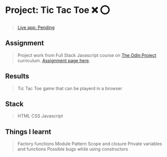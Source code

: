 # Project: Tic Tac Toe ❌ ⭕️

> [Live app: Pending](https://github.com/unotreal/tiktactoe)

## Assignment

> Project work from Full Stack Javascript course on [The Odin Project](https://www.theodinproject.com) curriculum.
> [Assignment page here](https://www.theodinproject.com/paths/full-stack-javascript/courses/javascript/lessons/tic-tac-toe).

## Results

> Tic Tac Toe game that can be playerd in a browser

## Stack

> HTML
> CSS
> Javascript

## Things I learnt

> Factory functions
> Module Pattern
> Scope and closure
> Private variables and functions
> Possible bugs while using constructors
